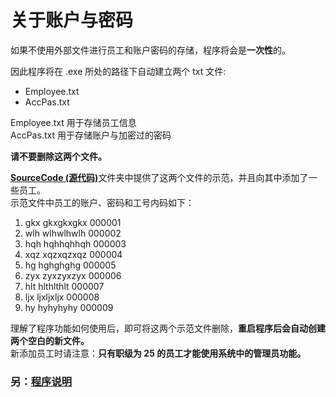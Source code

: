 # 关于账户与密码

如果不使用外部文件进行员工和账户密码的存储，程序将会是**一次性**的。

因此程序将在 .exe 所处的路径下自动建立两个 txt 文件:
- Employee.txt  
- AccPas.txt  

Employee.txt 用于存储员工信息  
AccPas.txt 用于存储账户与加密过的密码  

**请不要删除这两个文件。**

[**SourceCode (源代码)**](https://github.com/Lingggao/EMS/tree/master/SourceCode%20(%E6%BA%90%E4%BB%A3%E7%A0%81))文件夹中提供了这两个文件的示范，并且向其中添加了一些员工。  
示范文件中员工的账户、密码和工号内码如下：  
1. gkx    gkxgkxgkx    000001  
2. wlh    wlhwlhwlh    000002  
3. hqh    hqhhqhhqh    000003  
4. xqz    xqzxqzxqz    000004  
5. hg    hghghghg    000005  
6. zyx    zyxzyxzyx    000006  
7. hlt    hlthlthlt    000007  
8. ljx    ljxljxljx    000008  
9. hy    hyhyhyhy    000009  

理解了程序功能如何使用后，即可将这两个示范文件删除，**重启程序后会自动创建两个空白的新文件。**  
新添加员工时请注意：**只有职级为 25 的员工才能使用系统中的管理员功能。**

### 另：[程序说明](https://github.com/Lingggao/EMS/blob/master/Precautions%20(%E6%B3%A8%E6%84%8F%E4%BA%8B%E9%A1%B9)/%E7%A8%8B%E5%BA%8F%E8%AF%B4%E6%98%8E.md)
